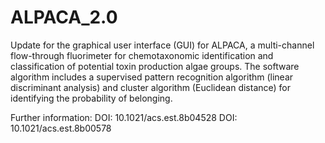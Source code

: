 # ALPACA_2.0
Update for the graphical user interface (GUI) for ALPACA, a multi-channel flow-through fluorimeter for chemotaxonomic identification and classification of potential toxin production algae groups.
The software algorithm includes a supervised pattern recognition algorithm (linear discriminant analysis) and cluster algorithm (Euclidean distance) for identifying the probability of belonging. 

Further information:
DOI: 10.1021/acs.est.8b04528
DOI: 10.1021/acs.est.8b00578
